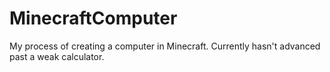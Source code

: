# MinecraftComputer
My process of creating a computer in Minecraft. Currently hasn't advanced past a weak calculator.
